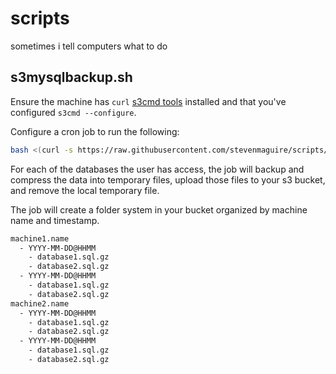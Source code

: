# scripts
sometimes i tell computers what to do

## s3mysqlbackup.sh

Ensure the machine has `curl` [s3cmd tools](http://s3tools.org/s3cmd) installed and that you've configured `s3cmd --configure`.

Configure a cron job to run the following:

```bash
bash <(curl -s https://raw.githubusercontent.com/stevenmaguire/scripts/master/s3mysqlbackup.sh) -u YOUR_MYSQL_USER -p YOUR_MYSQL_PASSWORD -b YOUR_BUCKET_NAME
```

For each of the databases the user has access, the job will backup and compress the data into temporary files, upload those files to your s3 bucket, and remove the local temporary file. 

The job will create a folder system in your bucket organized by machine name and timestamp.

```bash
machine1.name
  - YYYY-MM-DD@HHMM
    - database1.sql.gz
    - database2.sql.gz
  - YYYY-MM-DD@HHMM
    - database1.sql.gz
    - database2.sql.gz    
machine2.name
  - YYYY-MM-DD@HHMM
    - database1.sql.gz
    - database2.sql.gz
  - YYYY-MM-DD@HHMM
    - database1.sql.gz
    - database2.sql.gz
```
